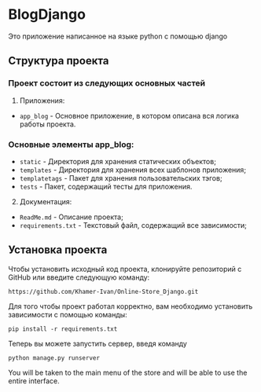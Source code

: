 # BlogDjango

Это приложение написанное на языке python с помощью django

## Структура проекта
### Проект состоит из следующих основных частей
1. Приложения:
 - `app_blog` - Основное приложение, в котором описана вся логика работы проекта.
### Основные элементы app_blog:
 - `static` - Директория для хранения статических объектов;
 - `templates` - Директория для хранения всех шаблонов приложения;
 - `templatetags` - Пакет для хранения пользовательских тэгов;
 - `tests` - Пакет, содержащий тесты для приложения.
2. Документация:
 - `ReadMe.md` - Описание проекта;
 - `requirements.txt` - Текстовый файл, содержащий все зависимости;

## Установка проекта
Чтобы установить исходный код проекта, клонируйте репозиторий с GitHub или введите следующую команду:
```
https://github.com/Khamer-Ivan/Online-Store_Django.git
```
Для того чтобы проект работал корректно, вам необходимо установить зависимости с помощью команды:
```
pip install -r requirements.txt
```

Теперь вы можете запустить сервер, введя команду
```
python manage.py runserver
```

You will be taken to the main menu of the store and will be able to use the entire interface.